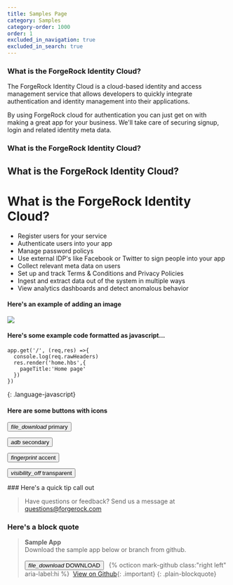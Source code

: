 ```yaml
---
title: Samples Page
category: Samples
category-order: 1000
order: 1
excluded_in_navigation: true
excluded_in_search: true
---
```



### What is the ForgeRock Identity Cloud?

The ForgeRock Identity Cloud is a cloud-based identity and access management service that allows developers to quickly integrate authentication and identity management into their applications.

By using ForgeRock cloud for authentication you can just get on with making a great app for your business. We'll take care of securing signup, login and related identity meta data.

### What is the ForgeRock Identity Cloud?
## What is the ForgeRock Identity Cloud?
# What is the ForgeRock Identity Cloud?

- Register users for your service
- Authenticate users into your app
- Manage password policys
- Use external IDP's like Facebook or Twitter to sign people into your app
- Collect relevant meta data on users
- Set up and track Terms & Conditions and Privacy Policies 
- Ingest and extract data out of the system in multiple ways
- View analytics dashboards and detect anomalous behavior


#### Here's an example of adding an image

![](//placehold.it/800x300)

#### Here's some example code formatted as javascript...

```
app.get('/', (req,res) =>{
  console.log(req.rawHeaders)
  res.render('home.hbs',{
    pageTitle:'Home page'
  })
})
```
{: .language-javascript}



#### Here are some buttons with icons

<form action="{{ site.baseurl }}/signup/" method="get">

  <button type="button" class="btn btn-primary"><i class="material-icons">file_download</i> primary</button>

  <button type="button" class="btn btn-secondary"><i class="material-icons">adb</i> secondary</button>

  <button type="button" class="btn btn-accent"><i class="material-icons">fingerprint</i> accent</button>

  <button type="button" class="btn btn-transparent"><i class="material-icons">visibility_off</i> transparent</button>

</form>
### Here's a quick tip call out

> Have questions or feedback? Send us a message at [questions@forgerock.com](mailto:questions@forgerock.com)


### Here's a block quote

> **Sample App** <br>
Download the sample app below or branch from github.<br><br>
<button type="button" class="btn btn-secondary"><i class="material-icons">file_download</i> DOWNLOAD</button>&nbsp;&nbsp;&nbsp;{% octicon mark-github class:"right left" aria-label:hi %}&nbsp;&nbsp;[View on Github](http://github.com){: .important}
{: .plain-blockquote}
